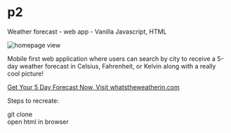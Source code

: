 # p2
Weather forecast - web app - Vanilla Javascript, HTML


<img src="https://lh3.googleusercontent.com/VXzVKwKdmwAmPx-OD-L_ACsA9JADhpk6Z5E3ePjofvBxVklh9_u960-Xx7Fau0inuhHuwCgEJGi9ZAgD8t1sm9JYk1aTfrhejpII_sHC1KOiTlp4Oqxlf8iJ95-swrKVGb1JSS_Sci7qIqQRLoMvsbwIJzvCpRHQneJqjUjVcFT8FydRxov0r5WqcWR8NomzXbHguZeGLzFe57yfQZ3lq7-9zfySXNUivQCOnf4MjIaYkAPBsFidgxXqG3tIj6z8eUhLQ29nK63_jq-OavT1ZB3uNFtW8AXYeOCoO8fHWlddKuTju6HeXmwj3rG5YPdFZ0sH5WLvhcPxNDY10NwOMghz4Y-hrYJTVWXXQfDrswQGf2tEx-D8Z8eRBlGDx11UqDmwFcIWih9-XaLQmCSK-8sowNe9o4AQvbOHJdHv4OzYgBuH5uUitvmc5nmqC-nM7GmCS-vniy5q57Hq2beR7MKnViUVq6b1QLRw44lkvHjuxXZ8VXau2FIIfiGIsLP8cSActQEEB_plgUWWgSdJNG7X3MZDvkplLODIXrez6HcmIp0RAGzDnHi7Fn-KbsRgTSVeYR25LxSTNY7fl_rQ0sX4YYFGLLxMsC0shqtSfiNNCaNjKjrXIKmYSNgBDnfzfr809-_ADepziP3gLYgOi31RnOSqJfN61CFZ6s-298DxNp7sVjLt_g=w370-h538-no" alt="homepage view"  >

Mobile first web application where users can search by city to receive a 5-day weather forecast in Celsius, Fahrenheit, or Kelvin along with a really cool picture!

<a href="https://whatstheweatherin.com/">Get Your 5 Day Forecast Now, Visit whatstheweatherin.com</a>

Steps to recreate:

git clone    
open html in browser
